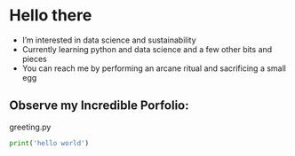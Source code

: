 # Hello there
- I’m interested in data science and sustainability
- Currently learning python and data science and a few other bits and pieces
- You can reach me by performing an arcane ritual and sacrificing a small egg

## Observe my Incredible Porfolio:

greeting.py
```py
print('hello world')
```



<!---
Mr-Ixolate/Mr-Ixolate is a ✨ special ✨ repository because its `README.md` (this file) appears on your GitHub profile.
You can click the Preview link to take a look at your changes.
--->
